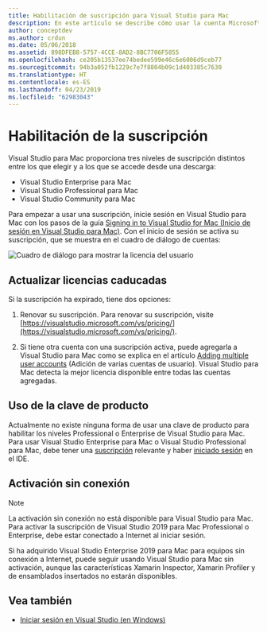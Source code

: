 ```yaml
---
title: Habilitación de suscripción para Visual Studio para Mac
description: En este artículo se describe cómo usar la cuenta Microsoft para habilitar la suscripción y desbloquear las características de Visual Studio para Mac.
author: conceptdev
ms.author: crdun
ms.date: 05/06/2018
ms.assetid: 898DFEB8-5757-4CCE-8AD2-8BC7706F5855
ms.openlocfilehash: ce205b13537ee74bedee599e46c6e6006d9ceb77
ms.sourcegitcommit: 94b3a052fb1229c7e7f8804b09c1d403385c7630
ms.translationtype: HT
ms.contentlocale: es-ES
ms.lasthandoff: 04/23/2019
ms.locfileid: "62983043"
---
```

# <a name="enable-subscription"></a>Habilitación de la suscripción

Visual Studio para Mac proporciona tres niveles de suscripción distintos entre los que elegir y a los que se accede desde una descarga:

* Visual Studio Enterprise para Mac
* Visual Studio Professional para Mac
* Visual Studio Community para Mac

Para empezar a usar una suscripción, inicie sesión en Visual Studio para Mac con los pasos de la guía [Signing in to Visual Studio for Mac (Inicio de sesión en Visual Studio para Mac)](signing-in.md). Con el inicio de sesión se activa su suscripción, que se muestra en el cuadro de diálogo de cuentas:

![Cuadro de diálogo para mostrar la licencia del usuario](media/user-accounts-login.png)

## <a name="update-expired-licenses"></a>Actualizar licencias caducadas

Si la suscripción ha expirado, tiene dos opciones:

1. Renovar su suscripción. Para renovar su suscripción, visite [https://visualstudio.microsoft.com/vs/pricing/](https://visualstudio.microsoft.com/vs/pricing/).

2. Si tiene otra cuenta con una suscripción activa, puede agregarla a Visual Studio para Mac como se explica en el artículo [Adding multiple user accounts](signing-in.md) (Adición de varias cuentas de usuario). Visual Studio para Mac detecta la mejor licencia disponible entre todas las cuentas agregadas.

## <a name="product-key-usage"></a>Uso de la clave de producto

Actualmente no existe ninguna forma de usar una clave de producto para habilitar los niveles Professional o Enterprise de Visual Studio para Mac. Para usar Visual Studio Enterprise para Mac o Visual Studio Professional para Mac, debe tener una [suscripción](https://visualstudio.microsoft.com/subscriptions/) relevante y haber [iniciado sesión](signing-in.md) en el IDE.

## <a name="offline-activation"></a>Activación sin conexión

> [!NOTE]
> La activación sin conexión no está disponible para Visual Studio para Mac.
> Para activar la suscripción de Visual Studio 2019 para Mac Professional o Enterprise, debe estar conectado a Internet al iniciar sesión.

Si ha adquirido Visual Studio Enterprise 2019 para Mac para equipos sin conexión a Internet, puede seguir usando Visual Studio para Mac sin activación, aunque las características Xamarin Inspector, Xamarin Profiler y de ensamblados insertados no estarán disponibles.

## <a name="see-also"></a>Vea también

- [Iniciar sesión en Visual Studio (en Windows)](/visualstudio/ide/signing-in-to-visual-studio)